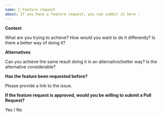 ```yaml
---
name: 🚀 Feature request
about: If you have a feature request, you can submit it here 💡
---
```


**Context**

What are you trying to achieve? How would you want to do it differently? Is there a better way of doing it?

**Alternatives**

Can you achieve the same result doing it in an alternative/better way? Is the alternative considerable?

**Has the feature been requested before?**

Please provide a link to the issue.

**If the feature request is approved, would you be willing to submit a Pull Request?**

Yes / No 